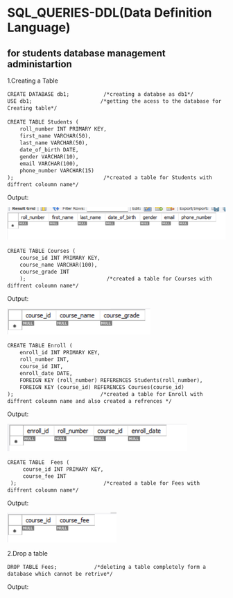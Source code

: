 # SQL_QUERIES-DDL(Data Definition Language)
## for students database management administartion
1.Creating a Table
```
CREATE DATABASE db1;           /*creating a databse as db1*/
USE db1;                      /*getting the acess to the database for Creating table*/  

CREATE TABLE Students ( 
    roll_number INT PRIMARY KEY,
    first_name VARCHAR(50),
    last_name VARCHAR(50),
    date_of_birth DATE,
    gender VARCHAR(10),
    email VARCHAR(100),
    phone_number VARCHAR(15)
);                             /*created a table for Students with diffrent coloumn name*/

```
Output:

![alt text](query1.png)
```
CREATE TABLE Courses (
    course_id INT PRIMARY KEY,
    course_name VARCHAR(100),
    course_grade INT
    );                          /*created a table for Courses with diffrent coloumn name*/

```
Output:

![alt text](query3.png)
```
CREATE TABLE Enroll (
    enroll_id INT PRIMARY KEY,
    roll_number INT,
    course_id INT,
    enroll_date DATE,
    FOREIGN KEY (roll_number) REFERENCES Students(roll_number),               
    FOREIGN KEY (course_id) REFERENCES Courses(course_id)
);                            /*created a table for Enroll with diffrent coloumn name and also created a refrences */
```
Output:

![alt text](query2.png)
```
CREATE TABLE  Fees (
     course_id INT PRIMARY KEY,
     course_fee INT           
 );                            /*created a table for Fees with diffrent coloumn name*/
```
Output:

![alt text](query4.png)

2.Drop a table
```
DROP TABLE Fees;            /*deleting a table completely form a database which cannot be retrive*/ 

```
Output:

